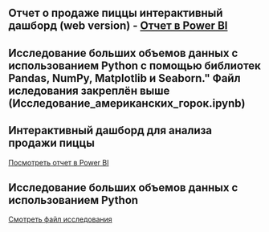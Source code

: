 ## Отчет о продаже пиццы интерактивный дашборд (web version) - [Отчет в Power BI](https://app.powerbi.com/view?r=eyJrIjoiZGNjNTcwZGMtZjAxNy00OGM4LWI5ZmMtZTc0YTZjOTRiM2YyIiwidCI6ImNjYjlkM2VjLTg1YWQtNDY4Ny1hNDA0LTIxMDAwOGU3MDkyYyIsImMiOjl9)
## Исследование больших объемов данных с использованием Python с помощью библиотек Pandas, NumPy, Matplotlib и Seaborn."  Файл иследования закреплён выше (Исследование_американских_горок.ipynb)
## Интерактивный дашборд для анализа продажи пиццы

[Посмотреть отчет в Power BI](https://app.powerbi.com/view?r=eyJrIjoiZGNjNTcwZGMtZjAxNy00OGM4LWI5ZmMtZTc0YTZjOTRiM2YyIiwidCI6ImNjYjlkM2VjLTg1YWQtNDY4Ny1hNDA0LTIxMDAwOGU3MDkyYyIsImMiOjl9)

## Исследование больших объемов данных с использованием Python

[Смотреть файл исследования](https://example.com/Исследование_американских_горок.ipynb)

